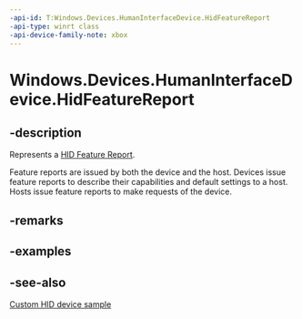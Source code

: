 ```yaml
---
-api-id: T:Windows.Devices.HumanInterfaceDevice.HidFeatureReport
-api-type: winrt class
-api-device-family-note: xbox
---
```


<!-- Class syntax.
public class HidFeatureReport : Windows.Devices.HumanInterfaceDevice.IHidFeatureReport
-->

# Windows.Devices.HumanInterfaceDevice.HidFeatureReport

## -description

Represents a [HID Feature Report](https://docs.microsoft.com/windows-hardware/drivers/hid/introduction-to-hid-concepts#reports).

Feature reports are issued by both the device and the host. Devices issue feature reports to describe their capabilities and default settings to a host. Hosts issue feature reports to make requests of the device.

## -remarks

## -examples

## -see-also

[Custom HID device sample](https://github.com/Microsoft/Windows-universal-samples/tree/6370138b150ca8a34ff86de376ab6408c5587f5d/Samples/CustomHidDeviceAccess)
